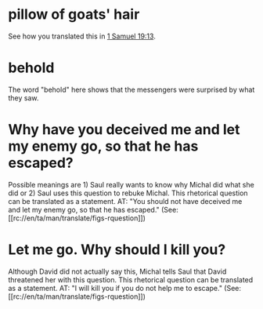 # pillow of goats' hair

See how you translated this in [1 Samuel 19:13](./12.md).

# behold

The word "behold" here shows that the messengers were surprised by what they saw.

# Why have you deceived me and let my enemy go, so that he has escaped?

Possible meanings are 1) Saul really wants to know why Michal did what she did or 2) Saul uses this question to rebuke Michal. This rhetorical question can be translated as a statement. AT: "You should not have deceived me and let my enemy go, so that he has escaped." (See: [[rc://en/ta/man/translate/figs-rquestion]])

# Let me go. Why should I kill you?

Although David did not actually say this, Michal tells Saul that David threatened her with this question. This rhetorical question can be translated as a statement. AT: "I will kill you if you do not help me to escape." (See: [[rc://en/ta/man/translate/figs-rquestion]])